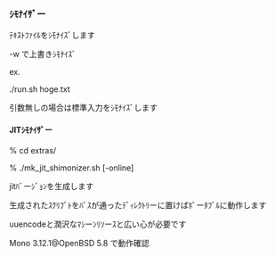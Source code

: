 ### ｼﾓﾅｲｻﾞー

ﾃｷｽﾄﾌｧｲﾙをｼﾓﾅｲｽﾞします

-w で上書きｼﾓﾅｲｽﾞ

ex.

./run.sh hoge.txt

引数無しの場合は標準入力をｼﾓﾅｲｽﾞします


#### JITｼﾓﾅｲｻﾞー
% cd extras/

% ./mk_jit_shimonizer.sh [-online]

jitﾊﾞーｼﾞｮﾝを生成します

生成されたｽｸﾘﾌﾟﾄをﾊﾟｽが通ったﾃﾞｨﾚｸﾄﾘーに置けばﾎﾟーﾀﾌﾞﾙに動作します

uuencodeと潤沢なﾏｼーﾝﾘｿーｽと広い心が必要です


Mono 3.12.1@OpenBSD 5.8 で動作確認
